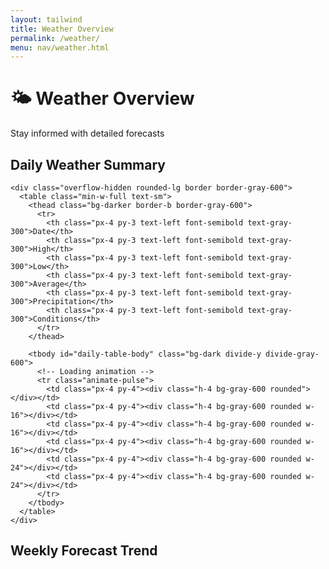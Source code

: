 ```yaml
---
layout: tailwind
title: Weather Overview
permalink: /weather/
menu: nav/weather.html
---
```


<div class="max-w-3xl mx-auto mt-10 bg-dark p-8 rounded-lg shadow-lg text-gray-200 min-h-screen">
  <!-- Header -->
  <div class="text-center mb-12">
    <h1 class="text-4xl font-bold text-accent mb-4">
      🌤 Weather Overview
    </h1>
    <p class="text-gray-400 text-lg">Stay informed with detailed forecasts</p>
  </div>

  <!-- Daily Weather Table -->
  <div class="bg-darker p-6 rounded-lg shadow-lg mb-8 border border-gray-600">
    <h2 class="text-2xl font-semibold text-gray-200 mb-6 flex items-center">
      Daily Weather Summary
    </h2>
    
    <div class="overflow-hidden rounded-lg border border-gray-600">
      <table class="min-w-full text-sm">
        <thead class="bg-darker border-b border-gray-600">
          <tr>
            <th class="px-4 py-3 text-left font-semibold text-gray-300">Date</th>
            <th class="px-4 py-3 text-left font-semibold text-gray-300">High</th>
            <th class="px-4 py-3 text-left font-semibold text-gray-300">Low</th>
            <th class="px-4 py-3 text-left font-semibold text-gray-300">Average</th>
            <th class="px-4 py-3 text-left font-semibold text-gray-300">Precipitation</th>
            <th class="px-4 py-3 text-left font-semibold text-gray-300">Conditions</th>
          </tr>
        </thead>

        <tbody id="daily-table-body" class="bg-dark divide-y divide-gray-600">
          <!-- Loading animation -->
          <tr class="animate-pulse">
            <td class="px-4 py-4"><div class="h-4 bg-gray-600 rounded"></div></td>
            <td class="px-4 py-4"><div class="h-4 bg-gray-600 rounded w-16"></div></td>
            <td class="px-4 py-4"><div class="h-4 bg-gray-600 rounded w-16"></div></td>
            <td class="px-4 py-4"><div class="h-4 bg-gray-600 rounded w-16"></div></td>
            <td class="px-4 py-4"><div class="h-4 bg-gray-600 rounded w-24"></div></td>
            <td class="px-4 py-4"><div class="h-4 bg-gray-600 rounded w-24"></div></td>
          </tr>
        </tbody>
      </table>
    </div>
  </div>

  <!-- Weekly Chart -->
  <div class="bg-darker p-6 rounded-lg shadow-lg border border-gray-600">
    <div class="flex items-center justify-between mb-6">
      <h2 class="text-2xl font-semibold text-gray-200 flex items-center">
        Weekly Forecast Trend
      </h2>
    </div>
    <div class="chart-wrapper bg-dark p-4 rounded-lg border border-gray-600" style="height: 300px; position: relative;">
      <canvas id="weekly-chart"></canvas>
    </div>
  </div>
</div>

<script src="https://cdn.jsdelivr.net/npm/chart.js@4.4.1/dist/chart.umd.min.js"></script>

<script type="module">
  import { pythonURI, fetchOptions } from "{{ site.baseurl }}/assets/js/api/config.js";

  const forecastWeekURL = `${pythonURI}/api/forecast-week`;

  const conditionIcons = {
    'sunny': '☀️',
    'partly cloudy': '⛅',
    'cloudy': '☁️',
    'overcast': '☁️',
    'light rain': '🌦️',
    'heavy rain': '🌧️',
    'thunderstorm': '⛈️',
    'snow': '❄️',
    'fog': '🌫️',
    'clear': '🌙'
  };

  function getWeatherIcon(condition) {
    const key = condition.toLowerCase();
    for (const [keyword, icon] of Object.entries(conditionIcons)) {
      if (key.includes(keyword)) return icon;
    }
    return '🌤️';
  }

  async function fetchForecastData() {
  try {
    let results;
    try {
      const response = await fetch(forecastWeekURL, fetchOptions);
      if (response.ok) {
        results = await response.json();
      } else {
        throw new Error('API call failed');
      }
    } catch (apiError) {
      console.log('Using mock data for demo');
      await new Promise(resolve => setTimeout(resolve, 1000));
      results = [
        { name: "Overnight", startTime: new Date().toISOString(), temperature_f: 65, high_f: 70, low_f: 60, short_forecast: "Clear", precip_chance: 5, isDaytime: false },
        { name: "Wednesday", startTime: new Date(Date.now() + 86400000).toISOString(), temperature_f: 75, high_f: 80, low_f: 65, short_forecast: "Sunny", precip_chance: 0, isDaytime: true },
        { name: "Wednesday Night", startTime: new Date(Date.now() + 1.5 * 86400000).toISOString(), temperature_f: 66, high_f: 80, low_f: 63, short_forecast: "Partly Cloudy", precip_chance: 10, isDaytime: false },
        { name: "Thursday", startTime: new Date(Date.now() + 2 * 86400000).toISOString(), temperature_f: 78, high_f: 83, low_f: 67, short_forecast: "Light Rain", precip_chance: 50, isDaytime: true },
        { name: "Friday", startTime: new Date(Date.now() + 3 * 86400000).toISOString(), temperature_f: 72, high_f: 77, low_f: 66, short_forecast: "Cloudy", precip_chance: 20, isDaytime: true }
      ];
    }

    const cleaned = results.map(entry => {
      const avg = entry.avg_f ?? entry.temperature_f;
      return {
        name: entry.name,
        date: new Date(entry.startTime).toLocaleDateString(),
        high: entry.high_f ?? entry.temperature_f,
        low: entry.low_f ?? entry.temperature_f,
        avg: avg,
        conditions: entry.short_forecast || 'Unknown',
        precip: entry.precip_chance ?? 0
      };
    });

    populateDailyTable(cleaned);
    renderWeeklyChart(cleaned);
  } catch (err) {
    console.error("Forecast fetch failed:", err);
    document.getElementById("daily-table-body").innerHTML = `
      <tr>
        <td colspan="6" class="px-4 py-8 text-center text-gray-400">
          <div class="flex flex-col items-center">
            <span class="text-2xl mb-2">⚠️</span>
            <span>Unable to load weather data</span>
          </div>
        </td>
      </tr>
    `;
  }
}


  function populateDailyTable(data) {
    const tableBody = document.getElementById("daily-table-body");
    tableBody.innerHTML = "";

    data.forEach(entry => {
      const icon = getWeatherIcon(entry.conditions);
      const row = document.createElement('tr');
      row.className = 'hover:bg-gray-700 transition-colors duration-200';
      row.innerHTML = `
        <td class="px-4 py-4">
          <div class="flex items-center space-x-3">
            <span class="text-lg">${icon}</span>
            <div>
              <div class="font-medium text-gray-200">${entry.name}</div>
              <div class="text-xs text-gray-400">${entry.date}</div>
            </div>
          </div>
        </td>
        <td class="px-4 py-4">
          <span class="inline-flex items-center px-2 py-1 rounded-full text-xs font-medium bg-red-900 bg-opacity-30 text-red-300 border border-red-600">
            ${entry.high}°F
          </span>
        </td>
        <td class="px-4 py-4">
          <span class="inline-flex items-center px-2 py-1 rounded-full text-xs font-medium bg-blue-900 bg-opacity-30 text-blue-300 border border-blue-600">
            ${entry.low}°F
          </span>
        </td>
        <td class="px-4 py-4">
          <span class="inline-flex items-center px-2 py-1 rounded-full text-xs font-medium bg-gray-700 text-gray-300 border border-gray-600">
            ${entry.avg}°F
          </span>
        </td>
        <td class="px-4 py-4">
          <span class="text-xs text-accent font-semibold">${entry.precip}%</span>
        </td>
        <td class="px-4 py-4">
          <span class="text-gray-300 font-medium">${entry.conditions}</span>
        </td>
      `;
      tableBody.appendChild(row);
    });
  }

  function renderWeeklyChart(data) {
    const ctx = document.getElementById('weekly-chart').getContext('2d');
    new Chart(ctx, {
      type: 'line',
      data: {
        labels: data.map(d => d.name),
        datasets: [{
          label: 'Avg Temp (°F)',
          data: data.map(d => d.avg),
          borderColor: '#3b82f6',
          backgroundColor: 'rgba(59, 130, 246, 0.1)',
          pointBackgroundColor: '#3b82f6',
          pointBorderColor: '#1f2937',
          pointBorderWidth: 2,
          pointRadius: 5,
          pointHoverRadius: 7,
          fill: true,
          tension: 0.3
        }]
      },
      options: {
        responsive: true,
        maintainAspectRatio: false,
        plugins: {
          tooltip: {
            backgroundColor: 'rgba(17, 24, 39, 0.95)',
            titleColor: '#f9fafb',
            bodyColor: '#d1d5db',
            borderColor: 'rgba(75, 85, 99, 0.3)',
            borderWidth: 1,
            cornerRadius: 8,
            padding: 12,
            displayColors: false,
            callbacks: {
              label: context => {
                const d = data[context.dataIndex];
                return [
                  `Average: ${d.avg}°F`,
                  `High: ${d.high}°F`,
                  `Low: ${d.low}°F`,
                  `Precipitation: ${d.precip}%`,
                  `${d.conditions}`
                ];
              }
            }
          },
          legend: {
            display: true,
            labels: {
              color: '#d1d5db',
              font: { size: 12, weight: '500' },
              padding: 20,
              usePointStyle: true,
              pointStyle: 'circle'
            }
          }
        },
        scales: {
          y: {
            title: {
              display: true,
              text: 'Temperature (°F)',
              color: '#9ca3af',
              font: { size: 12, weight: '500' }
            },
            beginAtZero: false,
            grid: {
              color: 'rgba(75, 85, 99, 0.3)',
              drawBorder: false
            },
            ticks: {
              color: '#9ca3af',
              font: { size: 11 },
              padding: 8
            }
          },
          x: {
            ticks: {
              autoSkip: false,
              maxRotation: 0,
              minRotation: 0,
              color: '#9ca3af',
              font: { size: 11, weight: '500' },
              padding: 8
            },
            grid: {
              display: false
            }
          }
        }
      }
    });
  }

  fetchForecastData();
</script>
